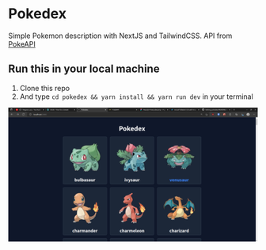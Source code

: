# Pokedex

Simple Pokemon description with NextJS and TailwindCSS. API from [PokeAPI](https://pokeapi.co/)

## Run this in your local machine

1. Clone this repo 
2. And type `cd pokedex && yarn install && yarn run dev` in your terminal

![Preview](pokedex.png)
